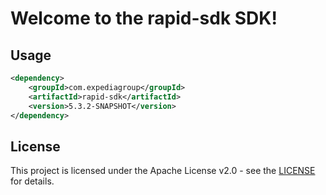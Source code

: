# Welcome to the rapid-sdk SDK!

## Usage
```xml
<dependency>
    <groupId>com.expediagroup</groupId>
    <artifactId>rapid-sdk</artifactId>
    <version>5.3.2-SNAPSHOT</version>
</dependency>
```

## License

This project is licensed under the Apache License v2.0 - see the [LICENSE](LICENSE) for details.
